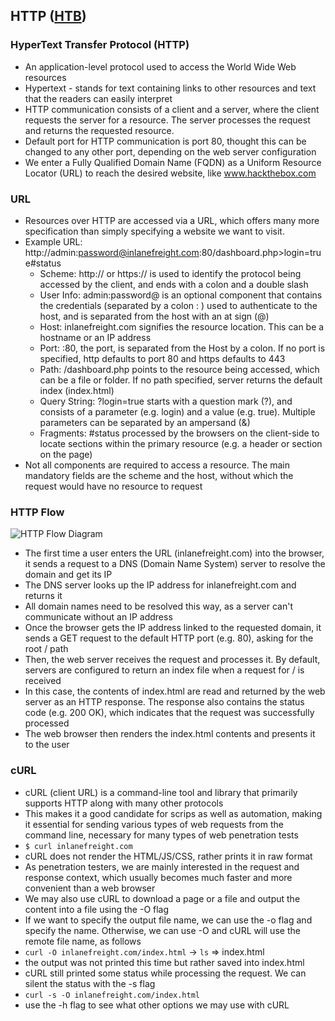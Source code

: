 ## HTTP ([HTB](https://academy.hackthebox.com/module/35/section/219))

### HyperText Transfer Protocol (HTTP)

-   An application-level protocol used to access the World Wide Web resources
-   Hypertext - stands for text containing links to other resources and text that the readers can easily interpret
-   HTTP communication consists of a client and a server, where the client requests the server for a resource. The server processes the request and returns the requested resource.
-   Default port for HTTP communication is port 80, thought this can be changed to any other port, depending on the web server configuration
-   We enter a Fully Qualified Domain Name (FQDN) as a Uniform Resource Locator (URL) to reach the desired website, like www.hackthebox.com

### URL

-   Resources over HTTP are accessed via a URL, which offers many more specification than simply specifying a website we want to visit.
-   Example URL: http://admin:password@inlanefreight.com:80/dashboard.php>login=true#status
    -   Scheme: http:// or https:// is used to identify the protocol being accessed by the client, and ends with a colon and a double slash
    -   User Info: admin:password@ is an optional component that contains the credentials (separated by a colon : ) used to authenticate to the host, and is separated from the host with an at sign (@)
    -   Host: inlanefreight.com signifies the resource location. This can be a hostname or an IP address
    -   Port: :80, the port, is separated from the Host by a colon. If no port is specified, http defaults to port 80 and https defaults to 443
    -   Path: /dashboard.php points to the resource being accessed, which can be a file or folder. If no path specified, server returns the default index (index.html)
    -   Query String: ?login=true starts with a question mark (?), and consists of a parameter (e.g. login) and a value (e.g. true). Multiple parameters can be separated by an ampersand (&)
    -   Fragments: #status processed by the browsers on the client-side to locate sections within the primary resource (e.g. a header or section on the page)
-   Not all components are required to access a resource. The main mandatory fields are the scheme and the host, without which the request would have no resource to request

### HTTP Flow

![HTTP Flow Diagram](https://academy.hackthebox.com/storage/modules/35/HTTP_Flow.png)

-   The first time a user enters the URL (inlanefreight.com) into the browser, it sends a request to a DNS (Domain Name System) server to resolve the domain and get its IP
-   The DNS server looks up the IP address for inlanefreight.com and returns it
-   All domain names need to be resolved this way, as a server can't communicate without an IP address
-   Once the browser gets the IP address linked to the requested domain, it sends a GET request to the default HTTP port (e.g. 80), asking for the root / path
-   Then, the web server receives the request and processes it. By default, servers are configured to return an index file when a request for / is received
-   In this case, the contents of index.html are read and returned by the web server as an HTTP response. The response also contains the status code (e.g. 200 OK), which indicates that the request was successfully processed
-   The web browser then renders the index.html contents and presents it to the user

### cURL

-   cURL (client URL) is a command-line tool and library that primarily supports HTTP along with many other protocols
-   This makes it a good candidate for scrips as well as automation, making it essential for sending various types of web requests from the command line, necessary for many types of web penetration tests
-   `$ curl inlanefreight.com`
-   cURL does not render the HTML/JS/CSS, rather prints it in raw format
-   As penetration testers, we are mainly interested in the request and response context, which usually becomes much faster and more convenient than a web browser
-   We may also use cURL to download a page or a file and output the content into a file using the -O flag
-   If we want to specify the output file name, we can use the -o flag and specify the name. Otherwise, we can use -O and cURL will use the remote file name, as follows
-   `curl -O inlanefreight.com/index.html` -> `ls` => index.html
-   the output was not printed this time but rather saved into index.html
-   cURL still printed some status while processing the request. We can silent the status with the -s flag
-   `curl -s -O inlanefreight.com/index.html`
-   use the -h flag to see what other options we may use with cURL
